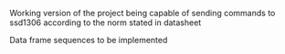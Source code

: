 Working version of the project being capable of sending commands to ssd1306 according to the norm stated in datasheet

Data frame sequences to be implemented
